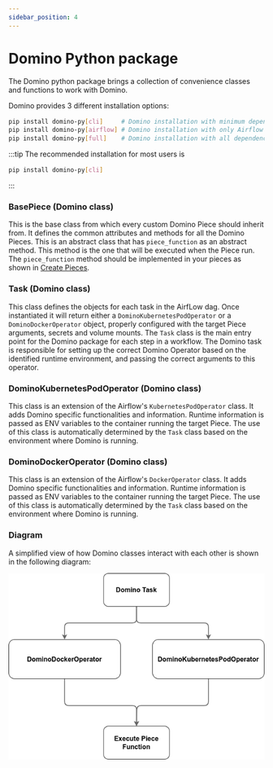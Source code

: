 ```yaml
---
sidebar_position: 4
---
```


# Domino Python package

The Domino python package brings a collection of convenience classes and functions to work with Domino.

Domino provides 3 different installation options:
```bash
pip install domino-py[cli]     # Domino installation with minimum dependencies (recommended).
pip install domino-py[airflow] # Domino installation with only Airflow dependencies.
pip install domino-py[full]    # Domino installation with all dependencies.
```

:::tip
The recommended installation for most users is
```bash
pip install domino-py[cli]
```
:::


### BasePiece (Domino class)

This is the base class from which every custom Domino Piece should inherit from. It defines the common attributes and methods for all the Domino Pieces.
This is an abstract class that has `piece_function` as an abstract method. This method is the one that will be executed when the Piece run. The `piece_function` method should be implemented in your pieces as shown in [Create Pieces](/pieces/create_pieces.mdx#piecepy).




### Task (Domino class)
This class defines the objects for each task in the AirfLow dag. Once instantiated it will return either a `DominoKubernetesPodOperator` or a `DominoDockerOperator` object, properly configured with the target Piece arguments, secrets and volume mounts.
The `Task` class is the main entry point for the Domino package for each step in a workflow. The Domino task is responsible for setting up the correct Domino Operator based on the identified runtime environment, and passing the correct arguments to this operator.



### DominoKubernetesPodOperator (Domino class)

This class is an extension of the Airflow's `KubernetesPodOperator` class. It adds Domino specific functionalities and information. Runtime information is passed as ENV variables to the container running the target Piece.
The use of this class is automatically determined by the `Task` class based on the environment where Domino is running.


### DominoDockerOperator (Domino class)
This class is an extension of the Airflow's `DockerOperator` class. It adds Domino specific functionalities and information. Runtime information is passed as ENV variables to the container running the target Piece.
The use of this class is automatically determined by the `Task` class based on the environment where Domino is running.


### Diagram
A simplified view of how Domino classes interact with each other is shown in the following diagram:

![Domino Classes Diagram](/img/domino_components/package/domino-package_classes.png)